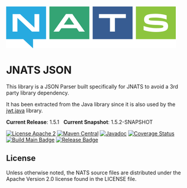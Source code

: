 ![NATS](src/main/javadoc/images/large-logo.png)

# JNATS JSON

This library is a JSON Parser built specifically for JNATS to avoid a 3rd party library dependency.

It has been extracted from the Java library since it is also used by the [jwt.java](https://github.com/nats-io/jwt.java) library.

**Current Release**: 1.5.1 &nbsp; **Current Snapshot**: 1.5.2-SNAPSHOT

[![License Apache 2](https://img.shields.io/badge/License-Apache2-blue.svg)](https://www.apache.org/licenses/LICENSE-2.0)
[![Maven Central](https://maven-badges.herokuapp.com/maven-central/io.nats/jnats-json/badge.svg)](https://maven-badges.herokuapp.com/maven-central/io.nats/jnats-json)
[![Javadoc](http://javadoc.io/badge/io.nats/jnats-json.svg?branch=main)](http://javadoc.io/doc/io.nats/jnats-json?branch=main)
[![Coverage Status](https://coveralls.io/repos/github/nats-io/json.java/badge.svg?branch=main)](https://coveralls.io/github/nats-io/json.java?branch=main)
[![Build Main Badge](https://github.com/nats-io/json.java/actions/workflows/build-main.yml/badge.svg?event=push)](https://github.com/nats-io/json.java/actions/workflows/build-main.yml)
[![Release Badge](https://github.com/nats-io/json.java/actions/workflows/build-release.yml/badge.svg?event=release)](https://github.com/nats-io/json.java/actions/workflows/build-release.yml)


## License

Unless otherwise noted, the NATS source files are distributed
under the Apache Version 2.0 license found in the LICENSE file.
